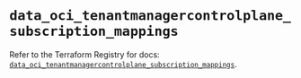 # `data_oci_tenantmanagercontrolplane_subscription_mappings`

Refer to the Terraform Registry for docs: [`data_oci_tenantmanagercontrolplane_subscription_mappings`](https://registry.terraform.io/providers/hashicorp/oci/7.19.0/docs/data-sources/tenantmanagercontrolplane_subscription_mappings).
